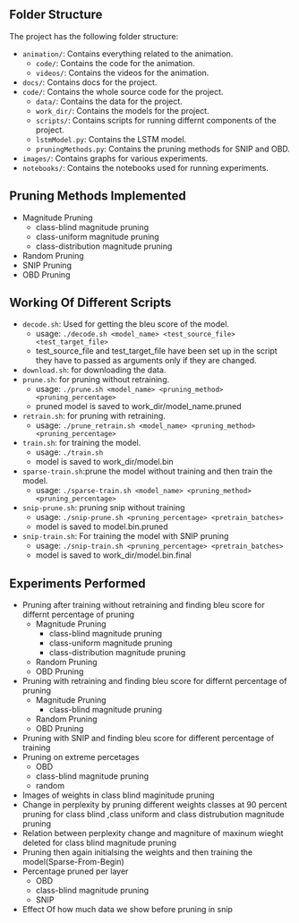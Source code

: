## Folder Structure

The project has the following folder structure:

- `animation/`: Contains everything related to the animation.
  - `code/`: Contains the code for the animation.
  - `videos/`: Contains the videos for the animation.
- `docs/`: Contains docs for the project.
- `code/`: Contains the whole source code for the project.
  - `data/`: Contains the data for the project.
  - `work_dir/`: Contains the models for the project.
  - `scripts/`: Contains scripts for running differnt components of the project.
  - `lstmModel.py`: Contains the LSTM model.
  - `pruningMethods.py`: Contains the pruning methods for SNIP and OBD.
- `images/`: Contains graphs for various experiments.
- `notebooks/`: Contains the notebooks used for running experiments.

## Pruning Methods Implemented
* Magnitude Pruning
  * class-blind magnitude pruning
  * class-uniform magnitude pruning
  * class-distribution magnitude pruning
* Random Pruning
* SNIP Pruning
* OBD Pruning

## Working Of Different Scripts
- `decode.sh`: Used for getting the bleu score of the model.
  - usage: `./decode.sh <model_name> <test_source_file> <test_target_file>`
  - test_source_file and test_target_file have been set up in the script they have to passed as arguments only if they are changed.
- `download.sh`: for downloading the data.
- `prune.sh`: for pruning without retraining.
  - usage: `./prune.sh <model_name> <pruning_method> <pruning_percentage>`
  - pruned model is saved to work_dir/model_name.pruned
- `retrain.sh`: for pruning with retraining.
  - usage: `./prune_retrain.sh <model_name> <pruning_method> <pruning_percentage>`
- `train.sh`: for training the model.
  - usage: `./train.sh`
  - model is saved to work_dir/model.bin
- `sparse-train.sh`:prune the model without training and then train the model.
  - usage: `./sparse-train.sh <model_name> <pruning_method> <pruning_percentage>`
- `snip-prune.sh`: pruning snip without training
  - usage: `./snip-prune.sh <pruning_percentage> <pretrain_batches>`
  - model is saved to model.bin.pruned
- `snip-train.sh`: For training the model with SNIP pruning
  - usage: `./snip-train.sh <pruning_percentage> <pretrain_batches>`
  - model is saved to work_dir/model.bin.final

## Experiments Performed
- Pruning after training without retraining and finding bleu score for differnt percentage of pruning
  - Magnitude Pruning
    - class-blind magnitude pruning
    - class-uniform magnitude pruning
    - class-distribution magnitude pruning
  - Random Pruning
  - OBD Pruning 
- Pruning with retraining and finding bleu score for differnt percentage of pruning
  - Magnitude Pruning
    - class-blind magnitude pruning
  - Random Pruning
  - OBD Pruning  
- Pruning with SNIP and finding bleu score for different percentage of training
- Pruning on extreme percetages
  - OBD
  - class-blind magnitude pruning
  - random
- Images of weights in class blind maginitude pruning
- Change in perplexity by pruning different weights classes at 90 percent pruning for class blind ,class uniform and class distrubution magnitude pruning
- Relation between perplexity change and magniture of maxinum wieght deleted for class blind magnitude pruning
- Pruning then again initialsing the weights and then training the model(Sparse-From-Begin)
- Percentage pruned per layer 
  - OBD
  - class-blind magnitude pruning
  - SNIP
- Effect Of how much data we show before pruning in snip